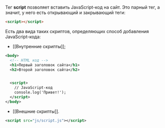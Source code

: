 Тег **script** позволяет вставить JavaScript-код на сайт. Это парный тег, а значит, у него есть открывающий и закрывающий теги:

```HTML
<script></script>
```

Есть два вида таких скриптов, определяющих способ добавления JavaScript-кода:

- [[Внутренние скрипты]];
```xml
<body>
  <!-- HTML код -->
  <h1>Первый заголовок сайта</h1>
  <h2>Второй заголовок сайта</h2>


  <script>
    // JavaScript-код
    console.log('Привет!');
  </script>
</body>
```

- [[Внешние скрипты]].
```xml
<script src="js/script.js"></script>
```
